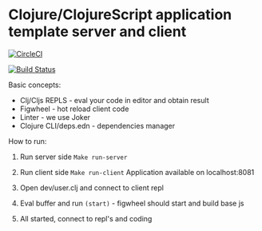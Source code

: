 
# Clojure/ClojureScript application template server and client

[![CircleCI](https://circleci.com/gh/Rende11/clojure-boilerplate.svg?style=svg)](https://circleci.com/gh/Rende11/clojure-boilerplate)

[![Build Status](https://travis-ci.org/Rende11/clojure-boilerplate.svg?branch=master)](https://travis-ci.org/Rende11/clojure-boilerplate)

Basic concepts:

* Clj/Cljs REPLS - eval your code in editor and obtain result
* Figwheel - hot reload client code
* Linter - we use Joker
* Clojure CLI/deps.edn - dependencies manager


How to run:
1. Run server side 
```Make run-server```

2. Run client side 
```Make run-client```
Application available on localhost:8081

3. Open dev/user.clj and connect to client repl
4. Eval buffer and run ```(start)``` - figwheel should start and build base js
5. All started, connect to repl's and coding



